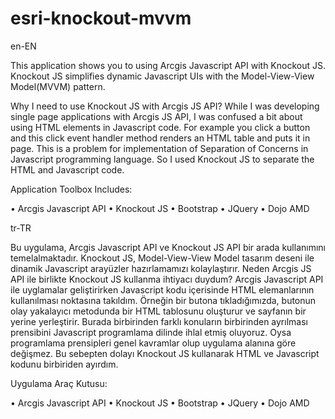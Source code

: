 esri-knockout-mvvm
==================

en-EN

This application shows you to using Arcgis Javascript API with Knockout JS. Knockout JS simplifies dynamic Javascript UIs with the Model-View-View Model(MVVM) pattern.

Why I need to use Knockout JS with Arcgis JS API?
While I was developing single page applications with Arcgis JS API, I was confused a bit about using HTML elements in Javascript code. For example you click a button and this click event handler method renders an HTML table and puts it in page. This is a problem for implementation of Separation of Concerns in Javascript programming language. So I used Knockout JS to separate the HTML and Javascript code.

Application Toolbox Includes:

•	Arcgis Javascript API
•	Knockout JS
•	Bootstrap
•	JQuery
•	Dojo AMD 

tr-TR

Bu uygulama, Arcgis Javascript API ve Knockout JS API bir arada kullanımını temelalmaktadır. Knockout JS, Model-View-View Model tasarım deseni ile dinamik Javascript arayüzler hazırlamamızı kolaylaştırır.
Neden Arcgis JS API ile birlikte Knockout JS kullanma ihtiyacı duydum?
Arcgis Javascript API ile uyglamalar geliştirirken Javascript kodu içerisinde HTML elemanlarının kullanılması noktasına takıldım. Örneğin bir butona tıkladığımızda, butonun olay yakalayıcı metodunda bir HTML tablosunu oluşturur ve sayfanın bir yerine yerleştirir. Burada birbirinden farklı konuların birbirinden ayrılması prensibini Javascript programlama dilinde ihlal etmiş oluyoruz. Oysa programlama prensipleri genel kavramlar olup uygulama alanına göre değişmez. Bu sebepten dolayı Knockout JS kullanarak HTML ve Javascript kodunu birbiriden ayırdım.

Uygulama Araç Kutusu:

•	Arcgis Javascript API
•	Knockout JS
•	Bootstrap
•	JQuery
•	Dojo AMD 
